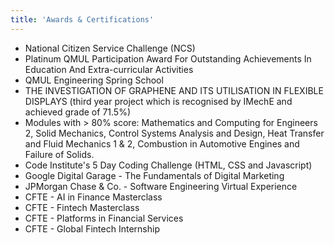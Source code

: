 ```yaml
---
title: 'Awards & Certifications'
---
```


- National Citizen Service Challenge (NCS)
- Platinum QMUL Participation Award For Outstanding Achievements In Education And Extra-curricular Activities
- QMUL Engineering Spring School
- THE INVESTIGATION OF GRAPHENE AND ITS UTILISATION IN FLEXIBLE DISPLAYS (third year project which is recognised by IMechE and achieved grade of 71.5%)
- Modules with > 80% score: Mathematics and Computing for Engineers 2, Solid Mechanics, Control Systems Analysis and Design, Heat Transfer and Fluid Mechanics 1 & 2, Combustion in Automotive Engines and Failure of Solids.
- Code Institute's 5 Day Coding Challenge (HTML, CSS and Javascript)
- Google Digital Garage - The Fundamentals of Digital Marketing
- JPMorgan Chase & Co. - Software Engineering Virtual Experience
- CFTE - AI in Finance Masterclass
- CFTE - Fintech Masterclass
- CFTE - Platforms in Financial Services
- CFTE - Global Fintech Internship
